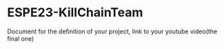 # ESPE23-KillChainTeam
Document for the definition of your project, link to your youtube video(the final one)
